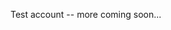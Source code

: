 Test account -- more coming soon...

<!---
jcw-test-working/jcw-test-working is a ✨ special ✨ repository because its `README.md` (this file) appears on your GitHub profile.
You can click the Preview link to take a look at your changes.
--->
